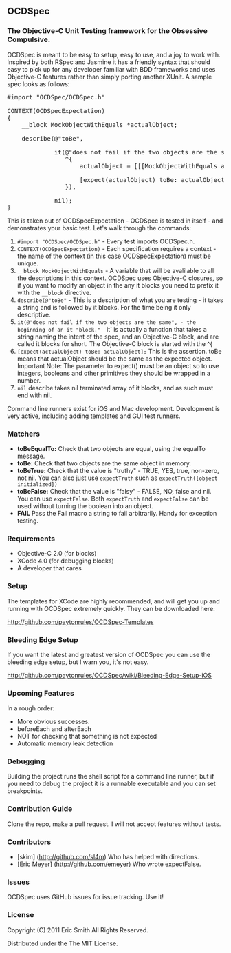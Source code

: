 ## OCDSpec
### The Objective-C Unit Testing framework for the Obsessive Compulsive.  

OCDSpec is meant to be easy to setup, easy to use, and a joy to work with.  Inspired by both RSpec and Jasmine it has a friendly syntax that should easy to pick up for any developer familiar with BDD frameworks and uses Objective-C features rather than simply porting another XUnit.  A sample spec looks as follows:

<pre>
#import "OCDSpec/OCDSpec.h"

CONTEXT(OCDSpecExpectation)
{
    __block MockObjectWithEquals *actualObject;

    describe(@"toBe", 
            
             it(@"does not fail if the two objects are the same",
                ^{
                    actualObject = [[[MockObjectWithEquals alloc] init] autorelease];
                    
                    [expect(actualObject) toBe: actualObject];
                }),
             
             nil);
}
</pre>

This is taken out of OCDSpecExpectation - OCDSpec is tested in itself - and demonstrates your basic test.  Let's walk through the commands:

1.  `#import "OCDSpec/OCDSpec.h"` - Every test imports OCDSpec.h.
2.  `CONTEXT(OCDSpecExpectation)` - Each specification requires a context - the name of the context (in this case OCDSpecExpectation) must be unique. 
3.  `__block MockObjectWithEquals` - A variable that will be avalilable to all the descriptions in this context.  OCDSpec uses Objective-C closures, so if you want to modify an object in the any it blocks you need to prefix it with the `__block` directive.
4.  `describe(@"toBe"` - This is a description of what you are testing - it takes a string and is followed by it blocks. For the time being it only descriptive.
5.  `it(@"does not fail if the two objects are the same", - the beginning of an it "block."  `it` is actually a function that takes a string naming the intent of the spec, and an Objective-C block, and are called it blocks for short.  The Objective-C block is started with the ^{
6.  `[expect(actualObject) toBe: actualObject];` This is the assertion.   toBe means that actualObject should be the same as the expected object.  Important Note: The parameter to expect() **must** be an object so to use integers, booleans and other primitives they should be wrapped in a number.
7.  `nil` describe takes nil terminated array of it blocks, and as such must end with nil.

Command line runners exist for iOS and Mac development.  Development is very active, including adding templates and GUI test runners.

### Matchers

* __toBeEqualTo:__ Check that two objects are equal, using the equalTo message.
* __toBe:__ Check that two objects are the same object in memory.
* __toBeTrue:__ Check that the value is "truthy" - TRUE, YES, true, non-zero, not nil.  You can also just use `expectTruth` such as `expectTruth([object initialized])`
* __toBeFalse:__ Check that the value is "falsy" - FALSE, NO, false and nil.  You can use `expectFalse`.  Both `expectTruth` and `expectFalse` can be used without turning the boolean into an object.
* __FAIL__ Pass the Fail macro a string to fail arbitrarily.  Handy for exception testing.

### Requirements

* Objective-C 2.0 (for blocks)
* XCode 4.0 (for debugging blocks)
* A developer that cares

### Setup

The templates for XCode are highly recommended, and will get you up and running with OCDSpec extremely quickly.  They can be downloaded here:

http://github.com/paytonrules/OCDSpec-Templates

### Bleeding Edge Setup 

If you want the latest and greatest version of OCDSpec you can use the bleeding edge setup, but I warn you, it's not easy.

http://github.com/paytonrules/OCDSpec/wiki/Bleeding-Edge-Setup-iOS

### Upcoming Features

In a rough order:
* More obvious successes.
* beforeEach and afterEach
* NOT for checking that something is not expected
* Automatic memory leak detection

### Debugging

Building the project runs the shell script for a command line runner, but if you need to debug the project it is a runnable executable and you can set breakpoints. 

### Contribution Guide ###

Clone the repo, make a pull request.  I will not accept features without tests.

### Contributors
* [skim] (http://github.com/sl4m)  Who has helped with directions.
* [Eric Meyer] (http://github.com/emeyer) Who wrote expectFalse.

### Issues

OCDSpec uses GitHub issues for issue tracking.  Use it!

### License

Copyright (C) 2011 Eric Smith All Rights Reserved.

Distributed under the The MIT License.
